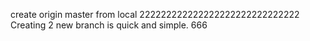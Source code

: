 create origin master from local
222222222222222222222222222222
Creating 2 new branch is quick and simple.
666
